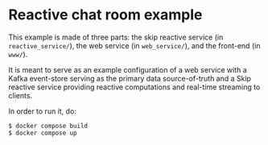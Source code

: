 # Reactive chat room example

This example is made of three parts: the skip reactive service (in
`reactive_service/`), the web service (in `web_service/`), and the front-end (in
`www/`).

It is meant to serve as an example configuration of a web service with a Kafka
event-store serving as the primary data source-of-truth and a Skip reactive
service providing reactive computations and real-time streaming to clients.

In order to run it, do:

```
$ docker compose build
$ docker compose up
```
